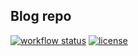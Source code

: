 ## Blog repo

[![workflow status](https://github.com/Lucas-0/Lucas-0.github.io/actions/workflows/gh-pages.yml/badge.svg)](https://github.com/Lucas-0/Lucas-0.github.io/actions/workflows/gh-pages.yml)
[![license](https://img.shields.io/github/license/Lucas-0/Lucas-0.github.io?style=flat-square)](https://github.com/Lucas-0/Lucas-0.github.io/blob/blog/LICENSE)